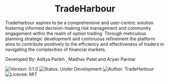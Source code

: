 <h1 align="center" id="title">TradeHarbour</h1>

<p id="description">TradeHarbour aspires to be a comprehensive and user-centric solution fostering informed decision-making risk management and community engagement within the realm of option trading. Through meticulous planning strategic development and continuous refinement the platform aims to contribute positively to the efficiency and effectiveness of traders in navigating the complexities of financial markets.</p>


<p>Developed By: Aditya Parikh , Madhav Patel and Aryan Parmar </p>

<p id="badges">
  <img src="https://img.shields.io/badge/Version-0.1.0-blue" alt="Version: 0.1.0" />
  <img src="https://img.shields.io/badge/Status-Under%20Development-orange" alt="Status: Under Development" />
  <img src="https://img.shields.io/badge/Author-TradeHarbour-green" alt="Author: TradeHarbour" />
  <img src="https://img.shields.io/badge/License-MIT-yellow" alt="License: MIT" />
</p>

